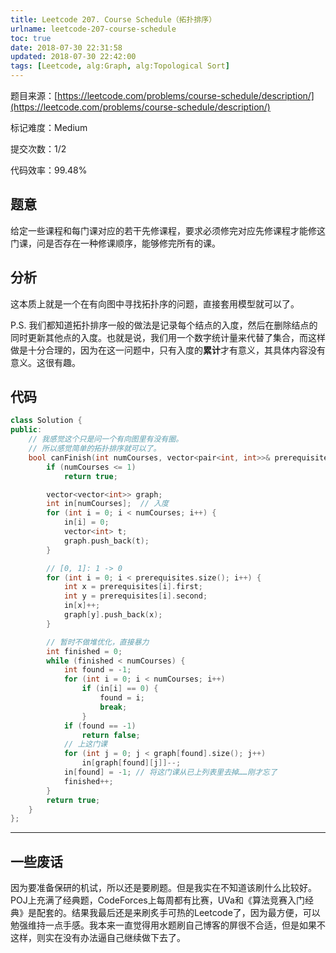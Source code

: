 ```yaml
---
title: Leetcode 207. Course Schedule（拓扑排序）
urlname: leetcode-207-course-schedule
toc: true
date: 2018-07-30 22:31:58
updated: 2018-07-30 22:42:00
tags: [Leetcode, alg:Graph, alg:Topological Sort]
---
```


题目来源：[https://leetcode.com/problems/course-schedule/description/](https://leetcode.com/problems/course-schedule/description/)

标记难度：Medium

提交次数：1/2

代码效率：99.48%

## 题意

给定一些课程和每门课对应的若干先修课程，要求必须修完对应先修课程才能修这门课，问是否存在一种修课顺序，能够修完所有的课。

## 分析

这本质上就是一个在有向图中寻找拓扑序的问题，直接套用模型就可以了。

P.S. 我们都知道拓扑排序一般的做法是记录每个结点的入度，然后在删除结点的同时更新其他点的入度。也就是说，我们用一个数字统计量来代替了集合，而这样做是十分合理的，因为在这一问题中，只有入度的**累计**才有意义，其具体内容没有意义。这很有趣。

## 代码

```cpp
class Solution {
public:
    // 我感觉这个只是问一个有向图里有没有圈。
    // 所以感觉简单的拓扑排序就可以了。
    bool canFinish(int numCourses, vector<pair<int, int>>& prerequisites) {
        if (numCourses <= 1)
            return true;

        vector<vector<int>> graph;
        int in[numCourses];  // 入度
        for (int i = 0; i < numCourses; i++) {
            in[i] = 0;
            vector<int> t;
            graph.push_back(t);
        }

        // [0, 1]: 1 -> 0
        for (int i = 0; i < prerequisites.size(); i++) {
            int x = prerequisites[i].first;
            int y = prerequisites[i].second;
            in[x]++;
            graph[y].push_back(x);
        }

        // 暂时不做堆优化，直接暴力
        int finished = 0;
        while (finished < numCourses) {
            int found = -1;
            for (int i = 0; i < numCourses; i++)
                if (in[i] == 0) {
                    found = i;
                    break;
                }
            if (found == -1)
                return false;
            // 上这门课
            for (int j = 0; j < graph[found].size(); j++)
                in[graph[found][j]]--;
            in[found] = -1; // 将这门课从已上列表里去掉……刚才忘了
            finished++;
        }
        return true;
    }
};
```

---

## 一些废话

因为要准备保研的机试，所以还是要刷题。但是我实在不知道该刷什么比较好。POJ上充满了经典题，CodeForces上每周都有比赛，UVa和《算法竞赛入门经典》是配套的。结果我最后还是来刷炙手可热的Leetcode了，因为最方便，可以勉强维持一点手感。我本来一直觉得用水题刷自己博客的屏很不合适，但是如果不这样，则实在没有办法逼自己继续做下去了。
